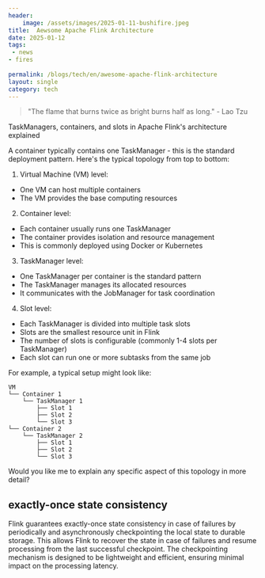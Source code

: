 ```yaml
---
header:
    image: /assets/images/2025-01-11-bushifire.jpeg
title:  Aewsome Apache Flink Architecture
date: 2025-01-12
tags:
 - news
- fires
 
permalink: /blogs/tech/en/awesome-apache-flink-architecture
layout: single
category: tech
---
```


> "The flame that burns twice as bright burns half as long." - Lao Tzu

TaskManagers, containers, and slots in Apache Flink's architecture explained

A container typically contains one TaskManager - this is the standard deployment pattern. Here's the typical topology from top to bottom:

1. Virtual Machine (VM) level:
- One VM can host multiple containers
- The VM provides the base computing resources

2. Container level:
- Each container usually runs one TaskManager
- The container provides isolation and resource management
- This is commonly deployed using Docker or Kubernetes

3. TaskManager level:
- One TaskManager per container is the standard pattern
- The TaskManager manages its allocated resources
- It communicates with the JobManager for task coordination

4. Slot level:
- Each TaskManager is divided into multiple task slots
- Slots are the smallest resource unit in Flink
- The number of slots is configurable (commonly 1-4 slots per TaskManager)
- Each slot can run one or more subtasks from the same job

For example, a typical setup might look like:
```
VM
└── Container 1
    └── TaskManager 1
        ├── Slot 1
        ├── Slot 2
        └── Slot 3
└── Container 2
    └── TaskManager 2
        ├── Slot 1
        ├── Slot 2
        └── Slot 3
```

Would you like me to explain any specific aspect of this topology in more detail?

## exactly-once state consistency

Flink guarantees exactly-once state consistency in case of failures by periodically and asynchronously checkpointing the local state to durable storage. This allows Flink to recover the state in case of failures and resume processing from the last successful checkpoint. The checkpointing mechanism is designed to be lightweight and efficient, ensuring minimal impact on the processing latency.

